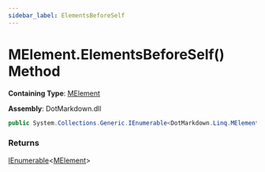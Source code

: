 ```yaml
---
sidebar_label: ElementsBeforeSelf
---
```


# MElement\.ElementsBeforeSelf\(\) Method

**Containing Type**: [MElement](../index.md)

**Assembly**: DotMarkdown\.dll

```csharp
public System.Collections.Generic.IEnumerable<DotMarkdown.Linq.MElement> ElementsBeforeSelf()
```

### Returns

[IEnumerable](https://docs.microsoft.com/en-us/dotnet/api/system.collections.generic.ienumerable-1)&lt;[MElement](../index.md)>

